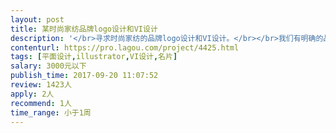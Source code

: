 ```yaml
---                
layout: post       
title: 某时尚家纺品牌logo设计和VI设计           
description: '</br>寻求时尚家纺的品牌logo设计和VI设计。</br></br>我们有明确的品牌设计风格，只需要设计师把我们的风格定位在logo和VI上面表达出来。</br></br>工作内容包括：</br>1，logo设计，中英文。</br>2，部分VI设计：产品包装、拎袋、名片等。</br>'     
contenturl: https://pro.lagou.com/project/4425.html      
tags: [平面设计,illustrator,VI设计,名片]            
salary: 3000元以下          
publish_time: 2017-09-20 11:07:52         
review: 1423人                   
apply: 2人                   
recommend: 1人                   
time_range: 小于1周              
---                 
```

